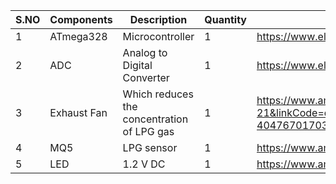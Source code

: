 | **S.NO** | **Components**                    | **Description** | **Quantity** | **Link** |  
|----------|-----------------------------------|-----------------|--------------|----------|
|   1      | ATmega328 | Microcontroller | 1 | https://www.electronicscomp.com/atmega328p-microcontroller-india?search=atmega328 |
|   2      | ADC  | Analog to Digital Converter | 1 | https://www.electronicscomp.com/adc0804-8-bit-analog-to-digital-a-d-converter-ic-dip-20-package?search=analog%20to%20digital%20converter
|   3      | Exhaust Fan| Which reduces the concentration of LPG gas  | 1 | https://www.amazon.in/Havells-FHVVEDXOWH08-Ventil-200mm-White/dp/B00KIDSU8S/ref=asc_df_B00KIDSU8S/?tag=googleshopdes-21&linkCode=df0&hvadid=396989272059&hvpos=&hvnetw=g&hvrand=17817879117604266861&hvpone=&hvptwo=&hvqmt=&hvdev=c&hvdvcmdl=&hvlocint=&hvlocphy=1007741&hvtargid=pla-404767017039&ext_vrnc=hi&th=1 |
|   4      | MQ5 | LPG sensor | 1 | https://www.amazon.in/Robocraze-sensor-Natural-Town-Gas/dp/B073B5C6FF/ref=sr_1_2?keywords=MQ-5&qid=1638422131&sr=8-2&th=1
|   5      | LED | 1.2 V DC   | 1 | https://www.amazon.in/Easy-Electronics-16x2-Module-Arduino/dp/B07GC15X91/ref=sr_1_3?crid=24JUTV67OPLFJ&keywords=16x2+lcd+display&qid=1638422359& |
